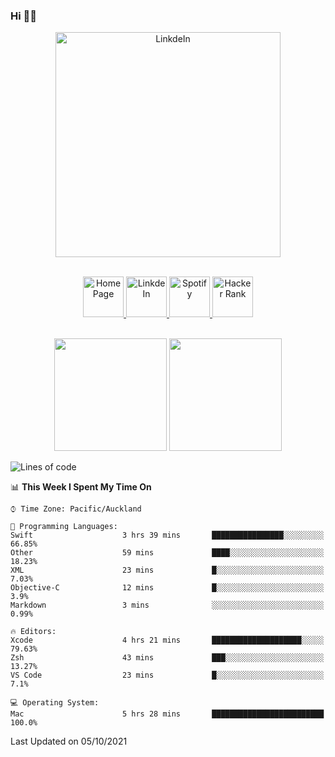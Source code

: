 ### Hi 👋🏻
<p align="center">
 <img alt="LinkdeIn" width="360px" src="https://media.giphy.com/media/fbyGEE9mlqDyE/giphy.gif?cid=ecf05e479e3sjlimgnu6742uu0i3fsxrozdeiq7ngv5qowed&rid=giphy.gif&ct=g" />
</p>

<p align="center">
<br/>
<a href="https://liguo.jiao.co.nz">
  <img alt="Home Page" width="65px" src="https://image.flaticon.com/icons/svg/725/725322.svg" />
</a>
<a href="https://www.linkedin.com/in/liguojiaouc">
  <img alt="LinkdeIn" width="65px" src="https://image.flaticon.com/icons/svg/725/725337.svg" />
</a>
<a href="https://open.spotify.com/user/1233857145?si=96fbba946f584236">
  <img alt="Spotify" width="65px" src="https://image.flaticon.com/icons/svg/725/725281.svg" />
</a>
<a href="https://www.hackerrank.com/iceman201">
  <img alt="Hacker Rank" width="65px" src="https://upload.wikimedia.org/wikipedia/commons/4/40/HackerRank_Icon-1000px.png" />
</a>
</p>

<p align="center">
<br/>
<img height="180px" src="https://github-readme-stats.vercel.app/api/top-langs/?username=iceman201&show_icons=true&layout=compact&theme=onedark&hide_border=true"/>
<img height="180px" src="https://github-readme-stats.vercel.app/api?username=iceman201&show_icons=true&count_private=true&theme=onedark&include_all_commits=true&hide_border=true"/>
</p>

<!--START_SECTION:waka-->
![Lines of code](https://img.shields.io/badge/From%20Hello%20World%20I%27ve%20Written-1.5%20million%20lines%20of%20code-blue)

📊 **This Week I Spent My Time On** 

```text
⌚︎ Time Zone: Pacific/Auckland

💬 Programming Languages: 
Swift                    3 hrs 39 mins       ████████████████░░░░░░░░░   66.85% 
Other                    59 mins             ████░░░░░░░░░░░░░░░░░░░░░   18.23% 
XML                      23 mins             █░░░░░░░░░░░░░░░░░░░░░░░░   7.03% 
Objective-C              12 mins             █░░░░░░░░░░░░░░░░░░░░░░░░   3.9% 
Markdown                 3 mins              ░░░░░░░░░░░░░░░░░░░░░░░░░   0.99%

🔥 Editors: 
Xcode                    4 hrs 21 mins       ████████████████████░░░░░   79.63% 
Zsh                      43 mins             ███░░░░░░░░░░░░░░░░░░░░░░   13.27% 
VS Code                  23 mins             █░░░░░░░░░░░░░░░░░░░░░░░░   7.1%

💻 Operating System: 
Mac                      5 hrs 28 mins       █████████████████████████   100.0%

```


 Last Updated on 05/10/2021
<!--END_SECTION:waka-->

<!--
**iceman201/iceman201** is a ✨ _special_ ✨ repository because its `README.md` (this file) appears on your GitHub profile.

Here are some ideas to get you started:

- 🔭 I’m currently working on ...
- 🌱 I’m currently learning ...
- 👯 I’m looking to collaborate on ...
- 🤔 I’m looking for help with ...
- 💬 Ask me about ...
- 📫 How to reach me: ...
- 😄 Pronouns: ...
- ⚡ Fun fact: ...
-->
